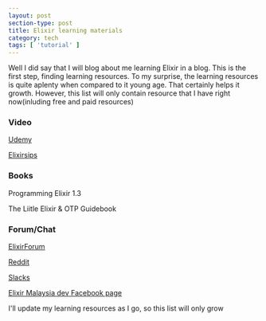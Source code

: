 ```yaml
---
layout: post
section-type: post
title: Elixir learning materials
category: tech
tags: [ 'tutorial' ]
---
```


Well I did say that I will blog about me learning Elixir in a blog. This is the first step, finding learning resources. To my surprise, the learning resources is quite aplenty when compared to it young age. That certainly helps it growth.
However, this list will only contain resource that I have right now(inluding free and paid resources)

### Video

<a href="https://www.udemy.com/the-complete-elixir-and-phoenix-bootcamp-and-tutorial/">Udemy</a>

<a href="https://www.udemy.com/the-complete-elixir-and-phoenix-bootcamp-and-tutorial/">Elixirsips</a>

### Books

Programming Elixir 1.3

The Liitle Elixir & OTP Guidebook

### Forum/Chat

<a href="https://elixirforum.com/">ElixirForum</a>

<a href="https://www.reddit.com/r/elixir/">Reddit</a>

<a href="https://elixir-slackin.herokuapp.com/">Slacks</a>

<a href="https://www.facebook.com/groups/elixirmy/"> Elixir Malaysia dev Facebook page</a>


I'll update my learning resources as I go, so this list will only grow
